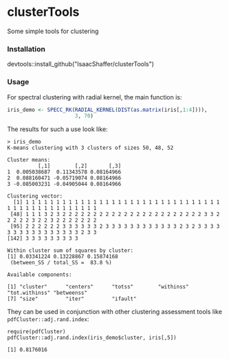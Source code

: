 # clusterTools

Some simple tools for clustering

### Installation

devtools::install_github("IsaacShaffer/clusterTools")

### Usage

For spectral clustering with radial kernel, the main function is:

```r
iris_demo <- SPECC_RK(RADIAL_KERNEL(DIST(as.matrix(iris[,1:4]))),
                      3, 70)
```

The results for such a use look like:

```
> iris_demo
K-means clustering with 3 clusters of sizes 50, 48, 52

Cluster means:
          [,1]        [,2]       [,3]
1  0.005038687  0.11343578 0.08164966
2  0.088160471 -0.05719074 0.08164966
3 -0.085003231 -0.04905044 0.08164966

Clustering vector:
  [1] 1 1 1 1 1 1 1 1 1 1 1 1 1 1 1 1 1 1 1 1 1 1 1 1 1 1 1 1 1 1 1 1 1 1 1 1 1 1 1 1 1 1 1 1 1 1 1
 [48] 1 1 1 3 2 3 2 2 2 2 2 2 2 2 2 2 2 2 2 2 2 2 2 2 2 2 2 2 2 3 3 2 2 2 2 2 3 2 2 3 2 2 2 2 2 2 2
 [95] 2 2 2 2 2 2 3 3 3 3 3 3 2 3 3 3 3 3 3 3 3 3 3 3 3 2 3 2 3 3 3 3 3 3 3 3 3 3 3 3 3 3 3 3 2 3 3
[142] 3 3 3 3 3 3 3 3 3

Within cluster sum of squares by cluster:
[1] 0.03341224 0.13228867 0.15874168
 (between_SS / total_SS =  83.8 %)

Available components:

[1] "cluster"      "centers"      "totss"        "withinss"     "tot.withinss" "betweenss"   
[7] "size"         "iter"         "ifault"
```

They can be used in conjunction with other clustering assessment tools like `pdfCluster::adj.rand.index`:

```
require(pdfCluster)
pdfCluster::adj.rand.index(iris_demo$cluster, iris[,5])

[1] 0.8176016
```

